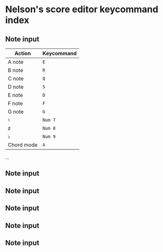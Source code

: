 # Nelson's score editor keycommand index

## Note input
| Action                                 | Keycommand              |
| -------------------------------------- | ----------------------- |
| A note                                 | `E`                     |
| B note                                 | `R`                     |
| C note                                 | `Q`                     |
| D note                                 | `S`                     |
| E note                                 | `D`                     |
| F note                                 | `F`                     |
| G note                                 | `G`                     |
| ♮                                      | `Num 7`                 |
| ♯                                      | `Num 8`                 |
| ♭                                      | `Num 9`                 |
| Chord mode                             | `A`                     |

...

## Note input

## Note input

## Note input

## Note input

## Note input